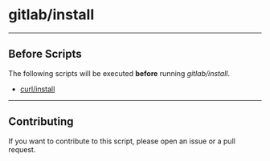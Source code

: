 # gitlab/install

----

## Before Scripts

The following scripts will be executed **before** running *gitlab/install*.

- [curl/install](http://github.com/bigband-repertoire/curl/install)

----

## Contributing

If you want to contribute to this script, please open an issue or a pull request.
